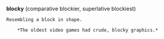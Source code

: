 **blocky** (comparative blockier, superlative blockiest)

    Resembling a block in shape.

        *The oldest video games had crude, blocky graphics.*
